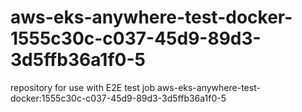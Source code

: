 # aws-eks-anywhere-test-docker-1555c30c-c037-45d9-89d3-3d5ffb36a1f0-5
repository for use with E2E test job aws-eks-anywhere-test-docker:1555c30c-c037-45d9-89d3-3d5ffb36a1f0-5
